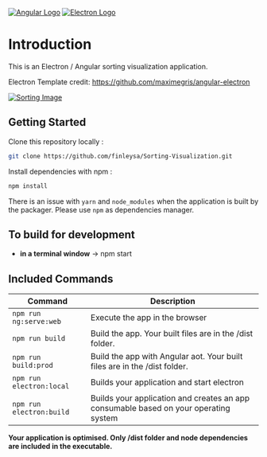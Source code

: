[![Angular Logo](https://www.vectorlogo.zone/logos/angular/angular-icon.svg)](https://angular.io/) [![Electron Logo](https://www.vectorlogo.zone/logos/electronjs/electronjs-icon.svg)](https://electronjs.org/) 

# Introduction

This is an Electron / Angular sorting visualization application.

Electron Template credit: https://github.com/maximegris/angular-electron

[![Sorting Image](http://54.145.92.109/sort.png)](https://usncoder.com/sorting)

## Getting Started

Clone this repository locally :

``` bash
git clone https://github.com/finleysa/Sorting-Visualization.git
```

Install dependencies with npm :

``` bash
npm install
```

There is an issue with `yarn` and `node_modules` when the application is built by the packager. Please use `npm` as dependencies manager.

## To build for development

- **in a terminal window** -> npm start

## Included Commands

|Command|Description|
|--|--|
|`npm run ng:serve:web`| Execute the app in the browser |
|`npm run build`| Build the app. Your built files are in the /dist folder. |
|`npm run build:prod`| Build the app with Angular aot. Your built files are in the /dist folder. |
|`npm run electron:local`| Builds your application and start electron
|`npm run electron:build`| Builds your application and creates an app consumable based on your operating system |

**Your application is optimised. Only /dist folder and node dependencies are included in the executable.**

